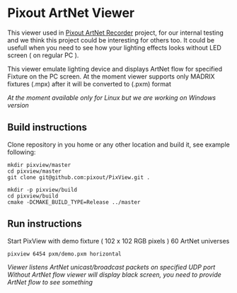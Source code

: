 # Pixout ArtNet Viewer
This viewer used in [Pixout ArtNet Recorder](http://www.pixoutserver.com) project,
for our internal testing and we think this project could be interesting for others too.
It could be usefull when you need to see how your lighting effects looks without LED screen ( on regular PC ).

This viewer emulate lighting device and displays ArtNet flow for specified Fixture on the PC screen.
At the moment viewer supports only MADRIX fixtures (.mpx) after it will be converted to (.pxm) format

*At the moment available only for Linux but we are working on Windows version*

## Build instructions

Clone repository in you home or any other location and build it, see example following:

```
mkdir pixview/master
cd pixview/master
git clone git@github.com:pixout/PixView.git .

mkdir -p pixview/build
cd pixview/build
cmake -DCMAKE_BUILD_TYPE=Release ../master
```

## Run instructions

Start PixView with demo fixture ( 102 x 102 RGB pixels ) 60 ArtNet universes
```
pixview 6454 pxm/demo.pxm horizontal
```

*Viewer listens ArtNet unicast/broadcast packets on specified UDP port*
*Without ArtNet flow viewer will display black screen, you need to provide ArtNet flow to see something*